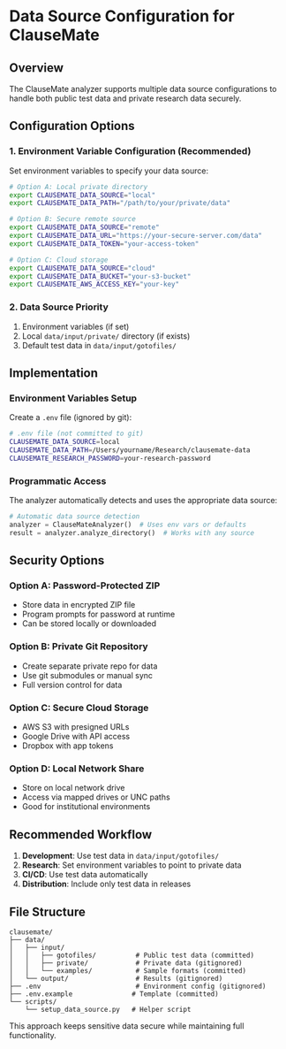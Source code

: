 # Data Source Configuration for ClauseMate

## Overview
The ClauseMate analyzer supports multiple data source configurations to handle both public test data and private research data securely.

## Configuration Options

### 1. Environment Variable Configuration (Recommended)

Set environment variables to specify your data source:

```bash
# Option A: Local private directory
export CLAUSEMATE_DATA_SOURCE="local"
export CLAUSEMATE_DATA_PATH="/path/to/your/private/data"

# Option B: Secure remote source  
export CLAUSEMATE_DATA_SOURCE="remote"
export CLAUSEMATE_DATA_URL="https://your-secure-server.com/data"
export CLAUSEMATE_DATA_TOKEN="your-access-token"

# Option C: Cloud storage
export CLAUSEMATE_DATA_SOURCE="cloud"
export CLAUSEMATE_DATA_BUCKET="your-s3-bucket"
export CLAUSEMATE_AWS_ACCESS_KEY="your-key"
```

### 2. Data Source Priority
1. Environment variables (if set)
2. Local `data/input/private/` directory (if exists)
3. Default test data in `data/input/gotofiles/`

## Implementation

### Environment Variables Setup

Create a `.env` file (ignored by git):
```bash
# .env file (not committed to git)
CLAUSEMATE_DATA_SOURCE=local
CLAUSEMATE_DATA_PATH=/Users/yourname/Research/clausemate-data
CLAUSEMATE_RESEARCH_PASSWORD=your-research-password
```

### Programmatic Access

The analyzer automatically detects and uses the appropriate data source:

```python
# Automatic data source detection
analyzer = ClauseMateAnalyzer()  # Uses env vars or defaults
result = analyzer.analyze_directory()  # Works with any source
```

## Security Options

### Option A: Password-Protected ZIP
- Store data in encrypted ZIP file
- Program prompts for password at runtime
- Can be stored locally or downloaded

### Option B: Private Git Repository
- Create separate private repo for data
- Use git submodules or manual sync
- Full version control for data

### Option C: Secure Cloud Storage
- AWS S3 with presigned URLs
- Google Drive with API access
- Dropbox with app tokens

### Option D: Local Network Share
- Store on local network drive
- Access via mapped drives or UNC paths
- Good for institutional environments

## Recommended Workflow

1. **Development**: Use test data in `data/input/gotofiles/`
2. **Research**: Set environment variables to point to private data
3. **CI/CD**: Use test data automatically
4. **Distribution**: Include only test data in releases

## File Structure

```
clausemate/
├── data/
│   ├── input/
│   │   ├── gotofiles/          # Public test data (committed)
│   │   ├── private/            # Private data (gitignored)
│   │   └── examples/           # Sample formats (committed)
│   └── output/                 # Results (gitignored)
├── .env                        # Environment config (gitignored)
├── .env.example               # Template (committed)
└── scripts/
    └── setup_data_source.py   # Helper script
```

This approach keeps sensitive data secure while maintaining full functionality.
